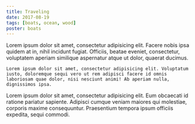 ```yaml
---
title: Traveling
date: 2017-08-19
tags: [boats, ocean, wood]
poster: boats
---
```

Lorem ipsum dolor sit amet, consectetur adipisicing elit. Facere nobis ipsa quidem at in, nihil incidunt fugiat. Officiis, beatae eveniet, consectetur, voluptatem aperiam similique aspernatur atque ut dolor, quaerat ducimus.

	Lorem ipsum dolor sit amet, consectetur adipisicing elit. Voluptatum iusto, doloremque sequi vero ut rem adipisci facere id omnis laboriosam quae dolor, nisi nesciunt animi! Ab aperiam nulla, dignissimos ipsa.

Lorem ipsum dolor sit amet, consectetur adipisicing elit. Eum obcaecati id ratione pariatur sapiente. Adipisci cumque veniam maiores qui molestiae, corporis maxime consequuntur. Praesentium tempora ipsum officiis expedita, sequi commodi.